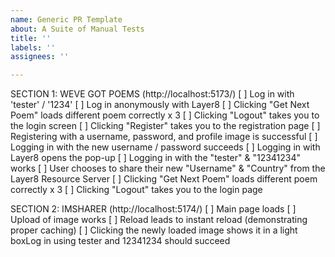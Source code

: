 ```yaml
---
name: Generic PR Template
about: A Suite of Manual Tests
title: ''
labels: ''
assignees: ''

---
```


SECTION 1: WEVE GOT POEMS (http://localhost:5173/)
[ ] Log in with 'tester' / '1234'
[ ] Log in anonymously with Layer8
[ ] Clicking "Get Next Poem" loads different poem correctly x 3
[ ] Clicking "Logout" takes you to the login screen
[ ] Clicking "Register" takes you to the registration page
[ ] Registering with a username, password, and profile image is successful
[ ] Logging in with the new username / password succeeds
[ ] Logging in with Layer8 opens the pop-up
[ ] Logging in with the "tester" & "12341234" works
[ ] User chooses to share their new "Username" & "Country" from the Layer8 Resource Server
[ ] Clicking "Get Next Poem" loads different poem correctly x 3
[ ] Clicking "Logout" takes you to the login page

SECTION 2: IMSHARER (http://localhost:5174/)
[ ] Main page loads
[ ] Upload of image works
[ ] Reload leads to instant reload (demonstrating proper caching)
[ ] Clicking the newly loaded image shows it in a light boxLog in using tester and 12341234 should succeed
